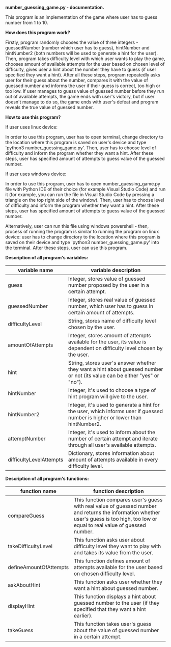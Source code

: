 **number_guessing_game.py - documentation.**

This program is an implementation of the game where user has to guess number from 1 to 10.

**How does this program work?**

Firstly, program randomly chooses the value of three integers - guessedNumber (number which user has to guess), hintNumber and hintNumber2 (both numbers will be used to generate a hint for the user). Then, program takes difficulty level with which user wants to play the game, chooses amount of available attempts for the user based on chosen level of difficulty, gives user a hint about the number they have to guess (if user specified they want a hint). After all these steps, program repeatedly asks user for their guess about the number, compares it with the value of guessed number and informs the user if their guess is correct, too high or too low. If user manages to guess value of guessed number before they run out of available attempts, the game ends with user's victory, but if user doesn't manage to do so, the game ends with user's defeat and program reveals the true value of guessed number.

**How to use this program?**

If user uses linux device:

In order to use this program, user has to open terminal, change directory to the location where this program is saved on user's device and type 'python3 number_guessing_game.py'. Then, user has to choose level of difficulty and inform the program whether they want a hint. After these steps, user has specified amount of attempts to guess value of the guessed number.

If user uses windows device:

In order to use this program, user has to open number_guessing_game.py file with Python IDE of their choice (for example Visual Studio Code) and run it (for example, you can run the file in Visual Studio Code by pressing a triangle on the top right side of the window). Then, user has to choose level of difficulty and inform the program whether they want a hint. After these steps, user has specified amount of attempts to guess value of the guessed number.

Alternatively, user can run this file using windows powershell - then, process of running the program is similar to running the program on linux device: user has to change directory to the location where this program is saved on their device and type 'python3 number_guessing_game.py' into the terminal. After these steps, user can use this program.

**Description of all program's variables:**

| variable name | variable description |
| ------------- | -------------------- |
| guess | Integer, stores value of guessed number proposed by the user in a certain attempt. |
| guessedNumber | Integer, stores real value of guessed number, which user has to guess in certain amount of attempts. |
| difficultyLevel | String, stores name of difficulty level chosen by the user. |
| amountOfAttempts | Integer, stores amount of attempts available for the user, its value is dependent on difficulty level chosen by the user. |
| hint | String, stores user's answer whether they want a hint about guessed number or not (its value can be either "yes" or "no"). |
| hintNumber | Integer, it's used to choose a type of hint program will give to the user. |
| hintNumber2 | Integer, it's used to generate a hint for the user, which informs user if guessed number is higher or lower than hintNumber2. |
| attemptNumber | Integer, it's used to inform about the number of certain attempt and iterate through all user's available attempts. |
| difficultyLevelAttempts | Dictionary, stores information about amount of attempts available in every difficulty level. |

**Description of all program's functions:**

| function name | function description |
| ------------- | -------------------- |
| compareGuess | This function compares user's guess with real value of guessed number and returns the information whether user's guess is too high, too low or equal to real value of guessed number. |
| takeDifficultyLevel | This function asks user about difficulty level they want to play with and takes its value from the user. |
| defineAmountOfAttempts | This function defines amount of attempts available for the user based on chosen difficulty level. |
| askAboutHint | This function asks user whether they want a hint about guessed number. |
| displayHint | This function displays a hint about guessed number to the user (if they specified that they want a hint earlier). |
| takeGuess | This function takes user's guess about the value of guessed number in a certain attempt. |